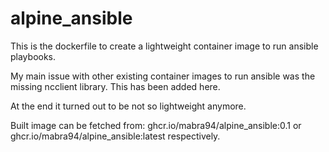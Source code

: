 # alpine_ansible
This is the dockerfile to create a lightweight container image to run ansible playbooks.

My main issue with other existing container images to run ansible was the missing ncclient library. This has been added here. 

At the end it turned out to be not so lightweight anymore. 

Built image can be fetched from:
ghcr.io/mabra94/alpine_ansible:0.1 or ghcr.io/mabra94/alpine_ansible:latest respectively. 
